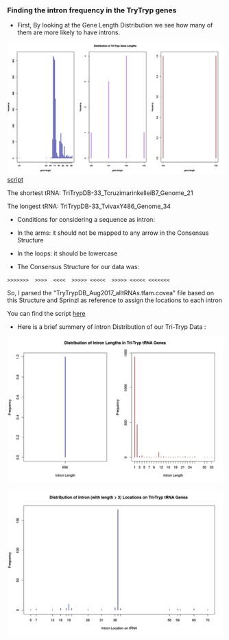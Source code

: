 ### Finding the intron frequency in the TryTryp genes

- First, By looking at the Gene Length Distribution we see how many of them are more likely to have introns.

![alt text](https://github.com/fhadinezhadUC/leshmania/blob/master/intronFrequency/GeneLengthDistribution.svg)
[script](https://github.com/fhadinezhadUC/leshmania/blob/master/GeneLength.R)

The shortest tRNA: TriTrypDB-33_TcruzimarinkelleiB7_Genome_21

The longest tRNA: TriTrypDB-33_TvivaxY486_Genome_34

* Conditions for considering a sequence as intron:

+ In the arms: it should not be mapped to any arrow in the Consensus Structure

+ In the loops: it should be lowercase 

- The Consensus Structure for our data was:
```
>>>>>>>  >>>>  <<<<  >>>>> <<<<<  >>>>> <<<<< <<<<<<<
```

So, I parsed the "TryTrypDB_Aug2017_alltRNAs.tfam.covea" file based on this Structure and Sprinzl as reference to assign the locations to each intron

You can find the script [here](https://github.com/fhadinezhadUC/leshmania/blob/master/intronDist.R)

- Here is a brief summery of intron Distribution of our Tri-Tryp Data :

![alt text](https://github.com/fhadinezhadUC/leshmania/blob/master/intronFrequency/IntronLengthDist.svg)

![alt text](https://github.com/fhadinezhadUC/leshmania/blob/master/intronFrequency/intronlocationdist.svg)

